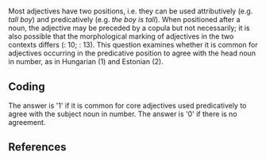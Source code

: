 # [](ParameterTable?__template__=property.md&property=Name#cldf:UT073)

Most adjectives have two positions, i.e. they can be used attributively (e.g. *tall boy*) and predicatively 
(e.g. *the boy is tall*). When positioned after a noun, the adjective may be preceded by a copula but not necessarily; 
it is also possible that the morphological marking of adjectives in the two contexts differs 
([](Source?ref&with_internal_ref_link#cldf:hofherr_adjectives_2010): 10; [](Source?ref&with_internal_ref_link#cldf:schachter_and_shopen_2007): 13). 
This question examines whether it is common for adjectives occurring in the predicative position to agree with the 
head noun in number, as in Hungarian (1) and Estonian (2).

[](ExampleTable?example_id=1&with_internal_ref_link#cldf:UT073-1)

[](ExampleTable?example_id=2&with_internal_ref_link#cldf:UT073-2)

## Coding

The answer is '1' if it is common for core adjectives used predicatively to agree with the subject noun in number. The answer is '0' if there is no agreement. 

## References

[](Source?cited_only#cldf:__all__)
